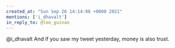```yaml
---
created_at: "Sun Sep 26 14:14:06 +0000 2021"
mentions: ['i_dhavalt']
in_reply_to: @leo_guinan
---
```


@i_dhavalt And if you saw my tweet yesterday, money is also trust.
